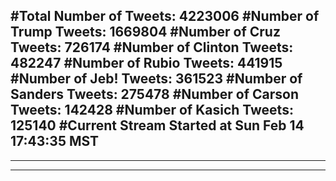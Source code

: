 #Total Number of Tweets: 4223006 
#Number of Trump Tweets: 1669804
#Number of Cruz Tweets: 726174
#Number of Clinton Tweets: 482247
#Number of Rubio Tweets: 441915
#Number of Jeb! Tweets: 361523
#Number of Sanders Tweets: 275478
#Number of Carson Tweets: 142428
#Number of Kasich Tweets: 125140
#Current Stream Started at Sun Feb 14 17:43:35 MST
---
---
---
